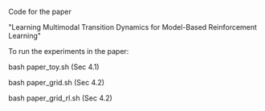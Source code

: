 Code for the paper

"Learning Multimodal Transition Dynamics for Model-Based Reinforcement Learning"




To run the experiments in the paper:

bash paper_toy.sh (Sec 4.1)

bash paper_grid.sh (Sec 4.2)

bash paper_grid_rl.sh (Sec 4.2)
